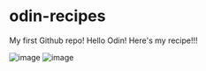# odin-recipes
My first Github repo!
Hello Odin! Here's my recipe!!!

![image](https://github.com/Sinichi78/odin-recipes/assets/110324874/af92fd09-4839-473b-90df-e35ebd4bcf05)
![image](https://github.com/Sinichi78/odin-recipes/assets/110324874/20b77604-a95d-434e-9a23-5aa820dcc94a)
